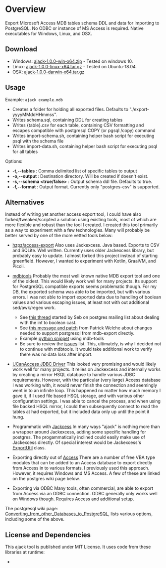 # Overview
Export Microsoft Access MDB tables schema DDL and data for importing to PostgreSQL. No ODBC or instance of MS Access is required.  Native executables for Windows, Linux, and OSX.

## Download
 * Windows: [ajack-1.0.0-win-x64.zip]() - Tested on windows 10.
 * Linux: [ajack-1.0.0-linux-x64.tar.gz]() - Tested on Ubuntu-18.04.
 * OSX: [ajack-1.0.0-darwin-x64.tar.gz]()

## Usage
Example: `ajack example.mdb`
 * Creates a folder for holding all exported files. Defaults to "./export-yyyyMMddHHmmss".
 * Writes schema.sql, containing DDL for creating tables
 * Writes {table}.csv for each table, containing CSV formatting and escapes compatible with postgresql COPY (or pgsql /copy) command
 * Writes import-schema&#46;sh, containing helper bash script for executing psql with the schema file
 * Writes import-data&#46;sh, containing helper bash script for executing psql for all tables

Options:
 * **-t,--tables <tables>** : Comma delimited list of specific tables to output
 * **-o,--output <outputdir>** : Destination directory. Will be created if doesn't exist.
 * **-s,--schema <true/false>** : Output schema ddl file. Defaults to true.
 * **-f,--format <format>**: Output format. Currently only "postgres-csv" is supported.

## Alternatives
Instead of writing yet another access export tool, I could have also forked/tweaked/scripted a solution using existing tools, most of which are more flexible and robust than the tool I created. I created this tool primarily as a way to experiment with a few technologies. Many will probably be better served by one of the more vetted tools below:

 * [hzpz/access-export](https://github.com/hzpz/access-export)
 Also uses Jackexcess. Java based. Exports to CSV and SQLite.  Well written. Currently uses older Jackexcess library, but probably easy to update. I almost forked this project instead of starting greenfield.  However, I wanted to experiment with Kotlin, GraalVM, and Picoli.
 
 * [mdbtools](https://github.com/brianb/mdbtools)
 Probably the most well known native MDB export tool and one of the oldest.  This would likely work well for many projects. Its support for PostgreSQL compatible exports seems problematic though. For my DB, the exported schema was able to be imported, but with various errors.  I was not able to import exported data due to handling of boolean values and various escaping issues, at least not with out additional sed/awk/regex work.  
   * See [this thread](https://www.postgresql.org/message-id/flat/87ej9xqha4.fsf%40patagonia.sebmags.homelinux.org) started by Seb on postgres mailing list about dealing with the int to boolean cast.
   * See [this message and patch](https://sourceforge.net/p/mdbtools/mailman/message/5998326/) from Patrick Welche about changes needed to support postgresql from mdb-export directly.
   * Example [python snippet](https://gist.github.com/mywarr/9908044) using mdb-tools
   * Be sure to review the [issues](https://github.com/brianb/mdbtools/issues) list.  This, ultimately, is why I decided not to continue with mdbtools. It would take additional work to verify there was no data loss after import.
   
 * [UCanAccess JDBC Driver](http://ucanaccess.sourceforge.net)
 This looked very promising and would likely work well for many projects.  It relies on Jackexcess and internally works by creating a mirror HSQL database to handle various JDBC requirements.  However, with the particular (very large) Access database I was working with, it would never finish the connection and seemingly went in to an infinite loop. This happened no matter how much memory I gave it, if I used file based HSQL storage, and with various other configuration settings.  I was able to cancel the process, and when using file backed HSQL mirror, I could then subsequently connect to read the tables at had exported, but it included data only up until the point it hung.
 
 * Programmatic with [Jackcess](https://jackcess.sourceforge.io/)
 In many ways "ajack" is nothing more than a wrapper around Jackexcess, adding some specific handling for postgres.  The progammatically inclined could easily make use of Jackexcess directly. Of special interest would be Jackexcess's [ExportUtil](https://jackcess.sourceforge.io/apidocs/index.html?com/healthmarketscience/jackcess/util/ExportUtil.html) class.

 * Exporting directly out of [Access](https://products.office.com/en-us/access)
 There are a number of free VBA type modules that can be added to an Access database to export directly from Access in to various formats.  I previously used this approach.  However, it requires Windows and MS Access. A few of these are linked on the postgres wiki page below.
 
 * Exporting via ODBC
 Many tools, often commercial, are able to export from Access via an ODBC connection.  ODBC generally only works well on Windows though. Requires Access and additional setup.

 The postgresql wiki page: [Converting_from_other_Databases_to_PostgreSQL](https://wiki.postgresql.org/wiki/Converting_from_other_Databases_to_PostgreSQL#Microsoft_Access), lists various options, including some of the above.
 
 ## License and Dependencies
 This ajack tool is published under MIT License. It uses code from these libraries at runtime:

  * 
 
   


